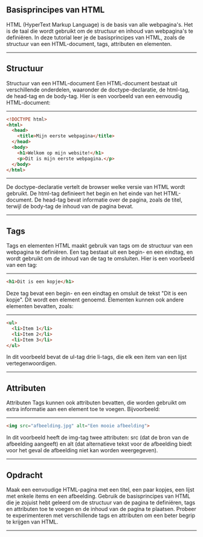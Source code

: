 ## Basisprincipes van HTML

HTML (HyperText Markup Language) is de basis van alle webpagina's. Het is de taal die wordt gebruikt om de structuur en inhoud van webpagina's te definiëren. In deze tutorial leer je de basisprincipes van HTML, zoals de structuur van een HTML-document, tags, attributen en elementen.

---

## Structuur

Structuur van een HTML-document Een HTML-document bestaat uit verschillende onderdelen, waaronder de doctype-declaratie, de html-tag, de head-tag en de body-tag. Hier is een voorbeeld van een eenvoudig HTML-document:

---

```html
<!DOCTYPE html>
<html>
  <head>
    <title>Mijn eerste webpagina</title>
  </head>
  <body>
    <h1>Welkom op mijn website!</h1>
    <p>Dit is mijn eerste webpagina.</p>
  </body>
</html>

```

---

De doctype-declaratie vertelt de browser welke versie van HTML wordt gebruikt. De html-tag definieert het begin en het einde van het HTML-document. De head-tag bevat informatie over de pagina, zoals de titel, terwijl de body-tag de inhoud van de pagina bevat.

---

## Tags

Tags en elementen HTML maakt gebruik van tags om de structuur van een webpagina te definiëren. Een tag bestaat uit een begin- en een eindtag, en wordt gebruikt om de inhoud van de tag te omsluiten. Hier is een voorbeeld van een tag:

---

```html
<h1>Dit is een kopje</h1>
```

Deze tag bevat een begin- en een eindtag en omsluit de tekst "Dit is een kopje". Dit wordt een element genoemd. Elementen kunnen ook andere elementen bevatten, zoals:

---

```html
<ul>
  <li>Item 1</li>
  <li>Item 2</li>
  <li>Item 3</li>
</ul>
```

In dit voorbeeld bevat de ul-tag drie li-tags, die elk een item van een lijst vertegenwoordigen.

---

## Attributen

Attributen Tags kunnen ook attributen bevatten, die worden gebruikt om extra informatie aan een element toe te voegen. Bijvoorbeeld:

---

```html
<img src="afbeelding.jpg" alt="Een mooie afbeelding">
```

In dit voorbeeld heeft de img-tag twee attributen: src (dat de bron van de afbeelding aangeeft) en alt (dat alternatieve tekst voor de afbeelding biedt voor het geval de afbeelding niet kan worden weergegeven).

---

## Opdracht 

Maak een eenvoudige HTML-pagina met een titel, een paar kopjes, een lijst met enkele items en een afbeelding. Gebruik de basisprincipes van HTML die je zojuist hebt geleerd om de structuur van de pagina te definiëren, tags en attributen toe te voegen en de inhoud van de pagina te plaatsen. Probeer te experimenteren met verschillende tags en attributen om een beter begrip te krijgen van HTML.

---
